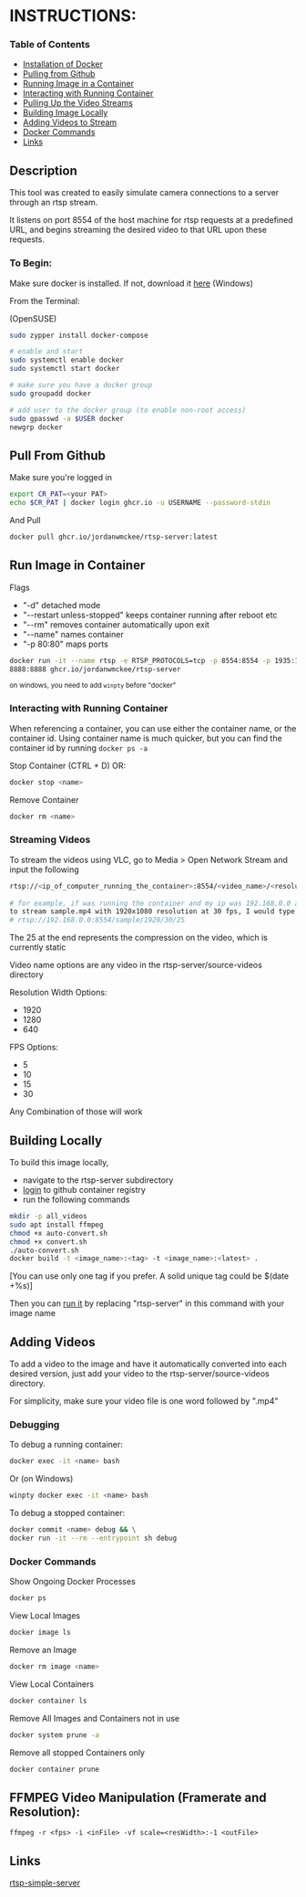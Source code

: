 # INSTRUCTIONS:
### Table of Contents
* [Installation of Docker](#instructions)
* [Pulling from Github](#pull-from-github)
* [Running Image in a Container](#run-image-in-container) 
* [Interacting with Running Container](#interacting-with-running-container)
* [Pulling Up the Video Streams](#streaming-videos)
* [Building Image Locally](#building-locally)
* [Adding Videos to Stream](#adding-videos)
* [Docker Commands](#docker-commands)
* [Links](#links)

## Description

This tool was created to easily simulate camera connections to a server through
an rtsp stream.

It listens on port 8554 of the host machine for rtsp requests at a predefined 
URL, and begins streaming the desired video to that URL upon these requests.

### To Begin:

Make sure docker is installed. If not, download it 
[here](https://docs.docker.com/desktop/windows/install/) (Windows)

From the Terminal:

(OpenSUSE)

```bash
sudo zypper install docker-compose

# enable and start
sudo systemctl enable docker
sudo systemctl start docker

# make sure you have a docker group
sudo groupadd docker

# add user to the docker group (to enable non-root access)
sudo gpasswd -a $USER docker
newgrp docker
```

## Pull From Github
Make sure you're logged in

```bash
export CR_PAT=<your PAT>
echo $CR_PAT | docker login ghcr.io -u USERNAME --password-stdin
```
And Pull

```bash
docker pull ghcr.io/jordanwmckee/rtsp-server:latest
```

## Run Image in Container
Flags
* "-d" detached mode
* "--restart unless-stopped" keeps container running after reboot etc  
* "--rm" removes container automatically upon exit
* "--name" names container
* "-p 80:80" maps ports

```bash
docker run -it --name rtsp -e RTSP_PROTOCOLS=tcp -p 8554:8554 -p 1935:1935 -p 
8888:8888 ghcr.io/jordanwmckee/rtsp-server
```

<sub>on windows, you need to add `winpty` before "docker"</sub>

### Interacting with Running Container

When referencing a container, you can use either the container name, or the 
container id. Using container name is much quicker, but you can find the 
container id by running `docker ps -a`

Stop Container (CTRL + D) OR:

```bash
docker stop <name>
```
Remove Container

```bash
docker rm <name>
```

### Streaming Videos
To stream the videos using VLC, go to Media > Open Network Stream and input the 
following

```bash
rtsp://<ip_of_computer_running_the_container>:8554/<video_name>/<resolution_width>/<fps>/25
    
# for example, if was running the container and my ip was 192.168.0.0 and I want 
to stream sample.mp4 with 1920x1080 resolution at 30 fps, I would type
# rtsp://192.168.0.0:8554/sample/1920/30/25
```
The 25 at the end represents the compression on the video, which is currently 
static

Video name options are any video in the rtsp-server/source-videos directory

Resolution Width Options:
* 1920
* 1280
* 640

FPS Options:
* 5
* 10
* 15
* 30

Any Combination of those will work

## Building Locally

To build this image locally,
* navigate to the rtsp-server subdirectory 
* [login](#pull-from-github) to github container registry
* run the following commands

```bash
mkdir -p all_videos
sudo apt install ffmpeg
chmod +x auto-convert.sh
chmod +x convert.sh
./auto-convert.sh
docker build -t <image_name>:<tag> -t <image_name>:<latest> .
```
[You can use only one tag if you prefer. A solid unique tag could be $(date 
+%s)]

Then you can [run it](#run-image-in-container) by replacing "rtsp-server" in this 
command with your image name

## Adding Videos
To add a video to the image and have it automatically converted into each 
desired version, just add your video to the rtsp-server/source-videos directory.

For simplicity, make sure your video file is one word followed by ".mp4"

### Debugging

To debug a running container:

```bash
docker exec -it <name> bash
```

Or (on Windows)

```bash
winpty docker exec -it <name> bash
```

To debug a stopped container:

```bash
docker commit <name> debug && \
docker run -it --rm --entrypoint sh debug
```

### Docker Commands

Show Ongoing Docker Processes

```bash
docker ps
```

View Local Images

```bash
docker image ls
```

Remove an Image

```bash
docker rm image <name>
```

View Local Containers

```bash
docker container ls
```

Remove All Images and Containers not in use

```bash
docker system prune -a
```

Remove all stopped Containers only

```bash
docker container prune
```

## FFMPEG Video Manipulation (Framerate and Resolution):
    ffmpeg -r <fps> -i <inFile> -vf scale=<resWidth>:-1 <outFile>

## Links
[rtsp-simple-server](https://github.com/aler9/rtsp-simple-server)
